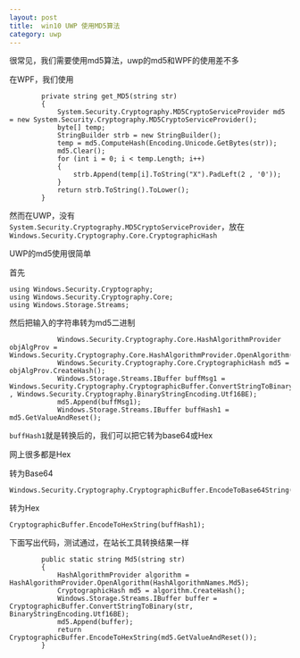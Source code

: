 ```yaml
---
layout: post
title:  win10 UWP 使用MD5算法 
category: uwp 
---
```


很常见，我们需要使用md5算法，uwp的md5和WPF的使用差不多


<!--more-->

在WPF，我们使用

```
        private string get_MD5(string str)
        {
            System.Security.Cryptography.MD5CryptoServiceProvider md5 = new System.Security.Cryptography.MD5CryptoServiceProvider();
            byte[] temp;
            StringBuilder strb = new StringBuilder();
            temp = md5.ComputeHash(Encoding.Unicode.GetBytes(str));
            md5.Clear();
            for (int i = 0; i < temp.Length; i++)
            { 
                strb.Append(temp[i].ToString("X").PadLeft(2 , '0'));
            }
            return strb.ToString().ToLower();            
        }
```

然而在UWP，没有`System.Security.Cryptography.MD5CryptoServiceProvider`，放在`Windows.Security.Cryptography.Core.CryptographicHash`

UWP的md5使用很简单

首先

```
using Windows.Security.Cryptography;
using Windows.Security.Cryptography.Core;
using Windows.Storage.Streams;

```

然后把输入的字符串转为md5二进制

```
            Windows.Security.Cryptography.Core.HashAlgorithmProvider objAlgProv = Windows.Security.Cryptography.Core.HashAlgorithmProvider.OpenAlgorithm(Windows.Security.Cryptography.Core.HashAlgorithmNames.Md5);
            Windows.Security.Cryptography.Core.CryptographicHash md5 = objAlgProv.CreateHash();
            Windows.Storage.Streams.IBuffer buffMsg1 = Windows.Security.Cryptography.CryptographicBuffer.ConvertStringToBinary(str , Windows.Security.Cryptography.BinaryStringEncoding.Utf16BE);
            md5.Append(buffMsg1);
            Windows.Storage.Streams.IBuffer buffHash1 = md5.GetValueAndReset();

```

`buffHash1`就是转换后的，我们可以把它转为base64或Hex

网上很多都是Hex

转为Base64

```
Windows.Security.Cryptography.CryptographicBuffer.EncodeToBase64String(buffHash1);

```

转为Hex

```
CryptographicBuffer.EncodeToHexString(buffHash1);

```

下面写出代码，测试通过，在站长工具转换结果一样

```
        public static string Md5(string str)
        {
            HashAlgorithmProvider algorithm = HashAlgorithmProvider.OpenAlgorithm(HashAlgorithmNames.Md5);
            CryptographicHash md5 = algorithm.CreateHash();
            Windows.Storage.Streams.IBuffer buffer = CryptographicBuffer.ConvertStringToBinary(str, BinaryStringEncoding.Utf16BE);
            md5.Append(buffer);
            return CryptographicBuffer.EncodeToHexString(md5.GetValueAndReset());
        }

```

<script src="https://gist.github.com/lindexi/0ecf1d8de7a222cda5f058e74de335c1.js"></script>

